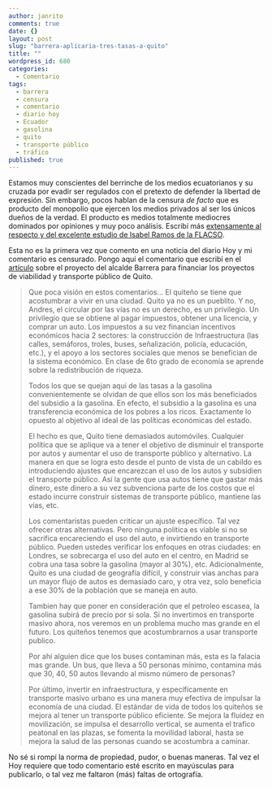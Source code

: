 ```yaml
---
author: janrito
comments: true
date: {}
layout: post
slug: "barrera-aplicaria-tres-tasas-a-quito"
title: ""
wordpress_id: 680
categories: 
  - Comentario
tags: 
  - barrera
  - censura
  - comentario
  - diario hoy
  - Ecuador
  - gasolina
  - quito
  - transporte público
  - tráfico
published: true
---
```


Estamos muy conscientes del berrinche de los medios ecuatorianos y su cruzada por evadir ser regulados con el pretexto de defender la libertad de expresión. Sin embargo, pocos hablan de la censura _de facto_ que es producto del monopolio que ejercen los medios privados al ser los únicos dueños de la verdad. El producto es medios totalmente mediocres dominados por opiniones y muy poco análisis. Escribí más [extensamente al respecto y del excelente estudio de Isabel Ramos de la FLACSO](http://www.alejandrogiacometti.com/2010/07/convenientes-distracciones/).

Esta no es la primera vez que comento en una noticia del diario Hoy y mi comentario es censurado. Pongo aquí el comentario que escribí en el [artículo](http://www.hoy.com.ec/noticias-ecuador/cobro-de-tres-tasas-a-debate-425312.html) sobre el proyecto del alcalde Barrera para financiar los proyectos de viabilidad y transporte público de Quito.


<blockquote>Que poca visión en estos comentarios... El quiteño se tiene que acostumbrar a vivir en una ciudad. Quito ya no es un pueblito. Y no, Andres, el circular por las vías no es un derecho, es un privilegio. Un privilegio que se obtiene al pagar impuestos, obtener una licencia, y comprar un auto. Los impuestos a su vez financian incentivos económicos hacia 2 sectores: la construcción de Infraestructura (las calles, semáforos, troles, buses, señalización, policía, educación, etc.), y el apoyo a los sectores sociales que menos se benefician de la sistema económico. En clase de 6to grado de economía se aprende sobre la redistribución de riqueza.

Todos los que se quejan aqui de las tasas a la gasolina convenientemente se olvidan de que ellos son los más beneficiados del subsidio a la gasolina. En efecto, el subsidio a la gasolina es una transferencia económica de los pobres a los ricos. Exactamente lo opuesto al objetivo al ideal de las políticas económicas del estado.

El hecho es que, Quito tiene demasiados automóviles. Cualquier política que se aplique va a tener el objetivo de disminuir el transporte por autos y aumentar el uso de transporte público y alternativo. La manera en que se logra esto desde el punto de vista de un cabildo es introduciendo ajustes que encarezcan el uso de los autos y subsidien el transporte público. Así la gente que usa autos tiene que gastar más dinero, este dinero a su vez subvenciona parte de los costos que el estado incurre construir sistemas de transporte público, mantiene las vías, etc.

Los comentaristas pueden criticar un ajuste específico. Tal vez ofrecer otras alternativas. Pero ninguna política es viable si no se sacrifica encareciendo el uso del auto, e invirtiendo en transporte público. Pueden ustedes verificar los enfoques en otras ciudades: en Londres, se sobrecarga el uso del auto en el centro, en Madrid se cobra una tasa sobre la gasolina (mayor al 30%), etc. Adicionalmente, Quito es una ciudad de geografía difícil, y construir vias anchas para un mayor flujo de autos es demasiado caro, y otra vez, solo beneficia a ese 30% de la población que se maneja en auto.

Tambien hay que poner en consideración que el petroleo escasea, la gasolina subirá de precio por si sola. Si no invertimos en transporte masivo ahora, nos veremos en un problema mucho mas grande en el futuro. Los quiteños tenemos que acostumbrarnos a usar transporte publico.

Por ahí alguien dice que los buses contaminan más, esta es la falacia mas grande. Un bus, que lleva a 50 personas mínimo, contamina más que 30, 40, 50 autos llevando al mismo número de personas?

Por último, invertir en infraestructura, y específicamente en transporte masivo urbano es una manera muy efectiva de impulsar la economía de una ciudad. El estándar de vida de todos los quiteños se mejora al tener un transporte público eficiente. Se mejora la fluidez en movilización, se impulsa el desarrollo vertical, se aumenta el trafico peatonal en las plazas, se fomenta la movilidad laboral, hasta se mejora la salud de las personas cuando se acostumbra a caminar.</blockquote>


No sé si rompí la norma de propiedad, pudor, o buenas maneras. Tal vez el Hoy requiere que todo comentario esté escrito en mayúsculas para publicarlo, o tal vez me faltaron (más) faltas de ortografía.